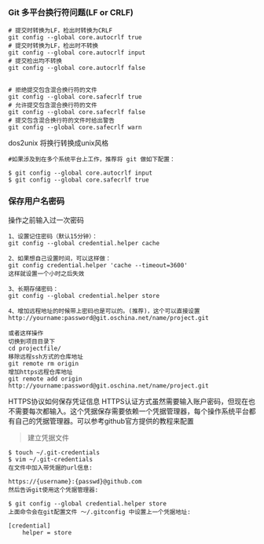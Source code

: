 ### Git 多平台换行符问题(LF or CRLF)

```shell script
# 提交时转换为LF，检出时转换为CRLF
git config --global core.autocrlf true
# 提交时转换为LF，检出时不转换
git config --global core.autocrlf input
# 提交检出均不转换
git config --global core.autocrlf false


# 拒绝提交包含混合换行符的文件
git config --global core.safecrlf true
# 允许提交包含混合换行符的文件
git config --global core.safecrlf false
# 提交包含混合换行符的文件时给出警告
git config --global core.safecrlf warn  
```

dos2unix 将换行转换成unix风格

```shell script
#如果涉及到在多个系统平台上工作，推荐将 git 做如下配置：

$ git config --global core.autocrlf input
$ git config --global core.safecrlf true
```

### 保存用户名密码

操作之前输入过一次密码

```
1、设置记住密码（默认15分钟）：
git config --global credential.helper cache

2、如果想自己设置时间，可以这样做：
git config credential.helper 'cache --timeout=3600'
这样就设置一个小时之后失效

3、长期存储密码：
git config --global credential.helper store

4、增加远程地址的时候带上密码也是可以的。(推荐)，这个可以直接设置
http://yourname:password@git.oschina.net/name/project.git

或者这样操作
切换到项目目录下  
cd projectfile/
移除远程ssh方式的仓库地址  
git remote rm origin
增加https远程仓库地址
git remote add origin http://yourname:password@git.oschina.net/name/project.git
```

HTTPS协议如何保存凭证信息
HTTPS认证方式虽然需要输入账户密码，但现在也不需要每次都输入。这个凭据保存需要依赖一个凭据管理器，每个操作系统平台都有自己的凭据管理器。可以参考github官方提供的教程来配置

> 建立凭据文件

```
$ touch ~/.git-credentials
$ vim ~/.git-credentials
在文件中加入带凭据的url信息:

https://{username}:{passwd}@github.com
然后告诉git使用这个凭据管理器:

$ git config --global credential.helper store
上面命令会在git配置文件 ～/.gitconfig 中设置上一个凭据地址:

[credential]
    helper = store
```

